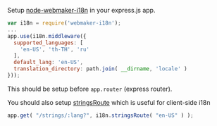 Setup [node-webmaker-i18n](https://github.com/mozilla/node-webmaker-i18n#middleware) in your express.js app.

``` javascript
var i18n = require('webmaker-i18n');
...
app.use(i18n.middleware({
  supported_languages: [
    'en-US', 'th-TH', 'ru'
  ],
  default_lang: 'en-US',
  translation_directory: path.join( __dirname, 'locale' )
}));
```

This should be setup before `app.router` (express router).

You should also setup [stringsRoute](https://github.com/mozilla/node-webmaker-i18n#stringsroute) which is useful for client-side i18n

``` javascript
app.get( "/strings/:lang?", i18n.stringsRoute( "en-US" ) );
```